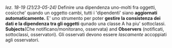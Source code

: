 *lez. 18-19 (21/23-05-24)*
Definire una dipendenza uno-molti fra oggetti, cosicche' quando un oggetto cambi, tutti i 'dipendenti' siano **aggiornati automaticamente.**
E' uno strumento per poter **gestire la consistenza dei dati e la dipendenza tra gli oggetti** qunado una classe A ha piu' sottoclassi.
**Subjects**(Che notificano/monitorano, osservata) and **Observers** (notificati, sottoclassi, osservatori).  Gli osservati devono essere *lascamente* accoppiati agli osservatori. 



